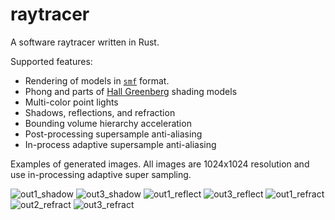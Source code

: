 # raytracer
A software raytracer written in Rust.

Supported features:
- Rendering of models in [`smf`](https://people.sc.fsu.edu/~jburkardt/txt/smf_format.txt) format.
- Phong and parts of [Hall Greenberg](https://ieeexplore.ieee.org/document/4037684) shading models
- Multi-color point lights
- Shadows, reflections, and refraction
- Bounding volume hierarchy acceleration
- Post-processing supersample anti-aliasing
- In-process adaptive supersample anti-aliasing

Examples of generated images. All images are 1024x1024 resolution and use in-processing adaptive super sampling.

![out1_shadow](https://user-images.githubusercontent.com/19415820/172049880-4e29a4bf-5f7a-47d3-afa8-9b0020fc309e.png)
![out3_shadow](https://user-images.githubusercontent.com/19415820/172049902-9d5c725a-d92d-43ee-a91c-cdbd465ff668.png)
![out1_reflect](https://user-images.githubusercontent.com/19415820/172049956-cadbe88f-b2e9-48e5-ac8e-e3f7d937847f.png)
![out3_reflect](https://user-images.githubusercontent.com/19415820/172049958-44704ee9-1c8c-4b85-a2b6-5af4c3ba0915.png)
![out1_refract](https://user-images.githubusercontent.com/19415820/172050005-cda829ac-f603-4fa5-ba40-b5ec5a80de97.png)
![out2_refract](https://user-images.githubusercontent.com/19415820/172050008-c14d1be9-0e70-4a5d-bd70-87f368a682cf.png)
![out3_refract](https://user-images.githubusercontent.com/19415820/172050011-8ae50933-b612-4329-85de-c435fa33b409.png)
